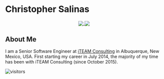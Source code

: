 # Christopher Salinas

<p align="center">
  <a href="https://github.com/anuraghazra/github-readme-stats">
    <img align="center" src="https://github-readme-stats.vercel.app/api?username=casjr13&count_private=true&show_icons=true&include_all_commits=true&theme=prussian" />
  </a>
  <a href="https://git.io/streak-stats">
    <img align="center" src="http://github-readme-streak-stats.herokuapp.com?user=casjr13&theme=prussian" />
  </a>
</p>

## About Me
I am a Senior Software Engineer at [iTEAM Consulting](https://iteam.consulting/) in Albuquerque, New Mexico, USA. First starting my career in July 2014, the majority of my time has been with iTEAM Consulting (since October 2015).

![visitors](https://visitor-badge.laobi.icu/badge?page_id=casjr13.casjr13)
